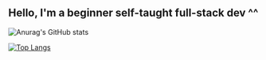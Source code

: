 ## Hello, I'm a beginner self-taught full-stack dev ^^

![Anurag's GitHub stats](https://github-readme-stats.vercel.app/api?username=mxstoto6&show_icons=true&theme=dark)

[![Top Langs](https://github-readme-stats.vercel.app/api/top-langs/?username=anuraghazra&layout=compact)](https://github.com/anuraghazra/github-readme-stats)